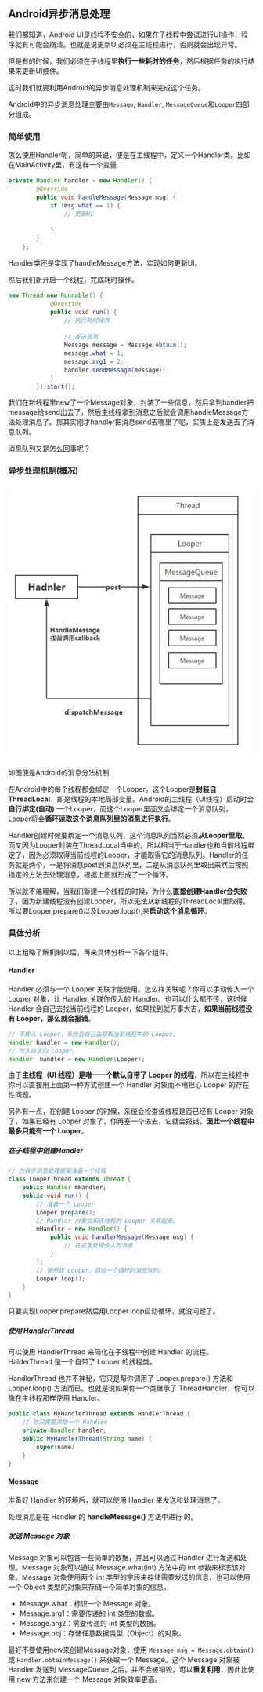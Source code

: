 ## Android异步消息处理

我们都知道，Android UI是线程不安全的，如果在子线程中尝试进行UI操作，程序就有可能会崩溃。也就是说更新UI必须在主线程进行，否则就会出现异常。

但是有的时候，我们必须在子线程里**执行一些耗时的任务**，然后根据任务的执行结果来更新UI控件。

这时我们就要利用Android的异步消息处理机制来完成这个任务。

Android中的异步消息处理主要由`Message`, `Handler`, `MessageQueue`和`Looper`四部分组成。

### 简单使用
怎么使用Handler呢，简单的来说，便是在主线程中，定义一个Handler类。比如在MainActivity里，有这样一个变量

``` java
private Handler handler = new Handler() {
        @Override
        public void handleMessage(Message msg) {
            if (msg.what == 1) {
                // 更新UI

            }
        }
    };

```

Handler类还是实现了handleMessage方法，实现如何更新UI。

然后我们新开启一个线程，完成耗时操作。

``` java
new Thread(new Runnable() {
            @Override
            public void run() {
                // 执行耗时操作

                // 发送消息
                Message message = Message.obtain();
                message.what = 1;
                message.arg1 = 2;
                handler.sendMessage(message);
            }
        }).start();

```

我们在新线程里new了一个Message对象，封装了一些信息，然后拿到handler把message给send出去了，然后主线程拿到消息之后就会调用handleMessage方法处理消息了。那其实刚才handler把消息send去哪里了呢，实质上是发送去了消息队列。

消息队列又是怎么回事呢？

### 异步处理机制(概况)


![](image/handler0.jpg)

如图便是Android的消息分法机制

在Android中的每个线程都会绑定一个Looper。这个Looper是**封装自ThreadLocal**，即是线程的本地局部变量。Android的主线程（UI线程）启动时会**自行绑定(自动)** 一个Looper，而这个Looper里面又会绑定一个消息队列，Looper将会**循环读取这个消息队列里的消息进行执行**。

Handler创建时候要绑定一个消息队列，这个消息队列当然必须**从Looper里取**，而又因为Looper封装在ThreadLocal当中的，所以相当于Handler也和当前线程绑定了，因为必须取得当前线程的Looper，才能取得它的消息队列。Handler的任务就是两个，一是将消息post到消息队列里，二是从消息队列里取出来然后按照指定的方法去处理消息，根据上图就形成了一个循环。

所以就不难理解，当我们新建一个线程的时候，为什么**直接创建Handler会失败**了，因为新建线程没有创建Looper，所以无法从新线程的ThreadLocal里取得。所以要Looper.prepare()以及Looper.loop(),来**启动这个消息循环**。


### 具体分析

以上粗略了解机制以后，再来具体分析一下各个组件。

#### Handler
Handler 必须与一个 Looper 关联才能使用。怎么样关联呢？你可以手动传入一个 Looper 对象，让 Handler 关联你传入的 Handler。也可以什么都不传，这时候 Handler 会自己去找当前线程的 Looper，如果找到就万事大吉，**如果当前线程没有 Looper，那么就会报错**。

``` java
// 不传入 Looper，系统会自己去获取当前线程中的 Looper。
Handler handler = new Handler();
// 传入自定的 Looper。
Handler  handler = new Handler(Looper);
```

由于**主线程（UI 线程）是唯一一个默认自带了 Looper 的线程**，所以在主线程中你可以直接用上面第一种方式创建一个 Handler 对象而不用担心 Looper 的存在性问题。

另外有一点，在创建 Looper 的时候，系统会检查该线程是否已经有 Looper 对象了，如果已经有 Looper 对象了，你再塞一个进去，它就会报错，**因此一个线程中最多只能有一个 Looper**。

##### 在子线程中创建Handler

``` java
// 为异步消息处理框架准备一个线程
class LooperThread extends Thread {
	public Handler mHandler;
	public void run() {
		// 准备一个 Looper
		Looper.prepare();
		// Handler 对象会和该线程的 Looper 关联起来。
		mHandler = new Handler() {
			public void handlerMessage(Message msg) {
				// 在这里处理传入的消息
			}
		};
		// 使用该 Looper，启动一个循环的消息队列。
		Looper.loop();
	}
}
```

只要实现Looper.prepare然后用Looper.loop启动循环，就没问题了。

##### 使用 HandlerThread
可以使用 HandlerThread 来简化在子线程中创建 Handler 的流程。HalderThread 是一个自带了 Looper 的线程类，

HandlerThread 也并不神秘，它只是帮你调用了 Looper.prepare() 方法和 Looper.loop() 方法而已。也就是说如果你一个类继承了 ThreadHandler，你可以像在主线程那样使用 Handler。

``` java
public class MyHandlerThread extends HandlerThread {
	// 你只需要添加一个 Handler
	private Handler handler;
	public MyHandlerThread(String name) {
		super(name)
	}
}
```


#### Message
准备好 Handler 的环境后，就可以使用 Handler 来发送和处理消息了。

处理消息是在 Handler 的 **handleMessage()** 方法中进行 的。

##### 发送 Message 对象

Message 对象可以包含一些简单的数据，并且可以通过 Handler 进行发送和处理。Message 对象可以通过 Message.what(int) 方法中的 int 参数来标志该对象。Message 对象使用两个 int 类型的字段来存储需要发送的信息，也可以使用一个 Object 类型的对象来存储一个简单对象的信息。

 - Message.what：标识一个 Message 对象。
 - Message.arg1：需要传递的 int 类型的数据。
 - Message.arg2：需要传递的 int 类型的数据。
 - Message.obj：存储任意数据类型（Object）的对象。

最好不要使用new来创建Message对象，使用 `Message msg = Message.obtain()` 或 `Handler.obtainMessage()` 来获取一个 Message。这个 Message 对象被 Handler 发送到 MessageQueue 之后，并不会被销毁，可以**重复利用**，因此比使用 new 方法来创建一个 Message 对象效率更高。
